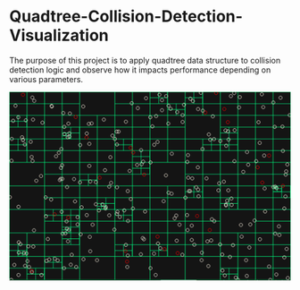 # Quadtree-Collision-Detection-Visualization
The purpose of this project is to apply quadtree data structure to collision detection logic and observe how it impacts performance depending on various parameters.

![alt text](quadtree.png)
